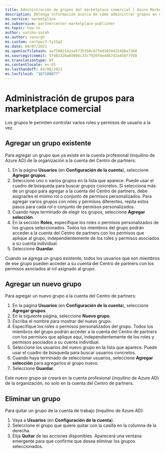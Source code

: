 ```yaml
---
title: Administración de grupos del marketplace comercial | Azure Marketplace
description: Obtenga información acerca de cómo administrar grupos en el programa Marketplace comercial en el Centro de partners.
ms.service: marketplace
ms.subservice: partnercenter-marketplace-publisher
ms.topic: how-to
author: varsha-sarah
ms.author: vavargh
ms.custom: contperf-fy21q2
ms.date: 04/07/2021
ms.openlocfilehash: aa75082142aa5735350cd7fed30194314b6e7368
ms.sourcegitcommit: 5f482220a6d994c33c7920f4e4d67d2a450f7f08
ms.translationtype: HT
ms.contentlocale: es-ES
ms.lasthandoff: 04/08/2021
ms.locfileid: "107108077"
---
```

# <a name="manage-groups-for-the-commercial-marketplace"></a>Administración de grupos para marketplace comercial

Los grupos le permiten controlar varios roles y permisos de usuario a la vez.

## <a name="add-an-existing-group"></a>Agregar un grupo existente

Para agregar un grupo que ya existe en la cuenta profesional (inquilino de Azure AD) de la organización a la cuenta del Centro de partners:

1. En la página **Usuarios** (en **Configuración de la cuenta**), seleccione **Agregar grupos**.
1. Seleccione uno o varios grupos en la lista que aparece. Puede usar el cuadro de búsqueda para buscar grupos concretos. Si selecciona más de un grupo para agregar a la cuenta del Centro de partners, debe asignarles el mismo rol o conjunto de permisos personalizados. Para agregar varios grupos con roles y permisos diferentes, repita estos pasos para cada rol o conjunto de permisos personalizados.
1. Cuando haya terminado de elegir los grupos, seleccione **Agregar selección**.
1. En la sección **Roles**, especifique los roles o permisos personalizados de los grupos seleccionados. Todos los miembros del grupo podrán acceder a la cuenta del Centro de partners con los permisos que aplique al grupo, independientemente de los roles y permisos asociados a su cuenta individual.
1. Seleccione **Guardar**.

Cuando se agrega un grupo existente, todos los usuarios que son miembros de ese grupo pueden acceder a su cuenta del Centro de partners con los permisos asociados al rol asignado al grupo.

## <a name="add-a-new-group"></a>Agregar un nuevo grupo

Para agregar un nuevo grupo a la cuenta del Centro de partners:

1. En la página **Usuarios** (en **Configuración de la cuenta**), seleccione **Agregar grupos**.
1. En la siguiente página, seleccione **Nuevo grupo**.
1. Escriba el nombre para mostrar del nuevo grupo.
1. Especifique los roles o permisos personalizados del grupo. Todos los miembros del grupo podrán acceder a la cuenta del Centro de partners con los permisos que aplique aquí, independientemente de los roles y permisos asociados a su cuenta individual.
1. Seleccione los usuarios del nuevo grupo en la lista que aparece. Puede usar el cuadro de búsqueda para buscar usuarios concretos.
1. Cuando haya terminado de seleccionar usuarios, seleccione **Agregar selección** para agregarlos al grupo nuevo.
1. Seleccione **Guardar**.

Este nuevo grupo se creará en la cuenta profesional (inquilino de Azure AD) de la organización, no solo en la cuenta del Centro de partners.

## <a name="remove-a-group"></a>Eliminar un grupo

Para quitar un grupo de la cuenta de trabajo (inquilino de Azure AD):
1. Vaya a **Usuarios** (en **Configuración de la cuenta**).
1. Seleccione el grupo que quiere quitar con la casilla en la columna de la derecha.
1. Elija **Quitar** de las acciones disponibles. Aparecerá una ventana emergente para que confirme que desea eliminar los grupos seleccionados.
